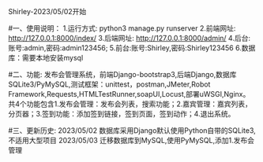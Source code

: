 Shirley-2023/05/02开始

#一、使用说明：
1.运行方式: python3 manage.py runserver
2.前端网址: http://127.0.0.1:8000/index/
3.后端网址: http://127.0.0.1:8000/admin/
4.后台:账号:admin,密码:admin123456;
5.前台:账号:Shirley,密码:Shirley123456
6.数据库：需要本地安装mysql

#二、功能:
发布会管理系统，前端Django-bootstrap3,后端Django,数据库SQLite3/PyMySQL,测试框架：unittest，postman,JMeter,Robot Framework,Requests,HTMLTestRunner,soapUI,Locust,部署uWSGI,Nginx。
共4个功能包含1.发布会管理：发布会列表，搜索功能；2.嘉宾管理：嘉宾列表，分页器；3.签到功能：添加签到链接，签到页面，签到动作；4.退出系统。

#三、更新历史:
2023/05/02 数据库采用Django默认使用Python自带的SQLite3,不适用大型项目
2023/05/03 迁移数据库到MySQL,使用PyMySQL,添加1.发布会管理 